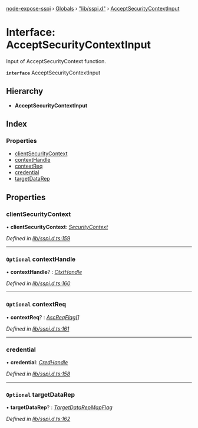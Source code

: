 [node-expose-sspi](../README.md) › [Globals](../globals.md) › ["lib/sspi.d"](../modules/_lib_sspi_d_.md) › [AcceptSecurityContextInput](_lib_sspi_d_.acceptsecuritycontextinput.md)

# Interface: AcceptSecurityContextInput

Input of AcceptSecurityContext function.

**`interface`** AcceptSecurityContextInput

## Hierarchy

* **AcceptSecurityContextInput**

## Index

### Properties

* [clientSecurityContext](_lib_sspi_d_.acceptsecuritycontextinput.md#clientsecuritycontext)
* [contextHandle](_lib_sspi_d_.acceptsecuritycontextinput.md#optional-contexthandle)
* [contextReq](_lib_sspi_d_.acceptsecuritycontextinput.md#optional-contextreq)
* [credential](_lib_sspi_d_.acceptsecuritycontextinput.md#credential)
* [targetDataRep](_lib_sspi_d_.acceptsecuritycontextinput.md#optional-targetdatarep)

## Properties

###  clientSecurityContext

• **clientSecurityContext**: *[SecurityContext](_lib_sspi_d_.securitycontext.md)*

*Defined in [lib/sspi.d.ts:159](https://github.com/jlguenego/node-expose-sspi/blob/6ab0a20/lib/sspi.d.ts#L159)*

___

### `Optional` contextHandle

• **contextHandle**? : *[CtxtHandle](_lib_sspi_d_.ctxthandle.md)*

*Defined in [lib/sspi.d.ts:160](https://github.com/jlguenego/node-expose-sspi/blob/6ab0a20/lib/sspi.d.ts#L160)*

___

### `Optional` contextReq

• **contextReq**? : *[AscReqFlag](../modules/_lib_flags_index_d_.md#ascreqflag)[]*

*Defined in [lib/sspi.d.ts:161](https://github.com/jlguenego/node-expose-sspi/blob/6ab0a20/lib/sspi.d.ts#L161)*

___

###  credential

• **credential**: *[CredHandle](_lib_sspi_d_.credhandle.md)*

*Defined in [lib/sspi.d.ts:158](https://github.com/jlguenego/node-expose-sspi/blob/6ab0a20/lib/sspi.d.ts#L158)*

___

### `Optional` targetDataRep

• **targetDataRep**? : *[TargetDataRepMapFlag](../modules/_lib_flags_index_d_.md#targetdatarepmapflag)*

*Defined in [lib/sspi.d.ts:162](https://github.com/jlguenego/node-expose-sspi/blob/6ab0a20/lib/sspi.d.ts#L162)*
